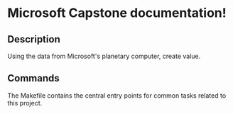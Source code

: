 # Microsoft Capstone documentation!

## Description

Using the data from Microsoft's planetary computer, create value.

## Commands

The Makefile contains the central entry points for common tasks related to this project.

